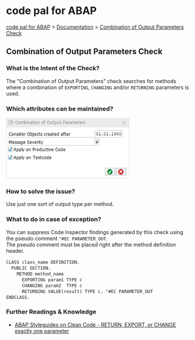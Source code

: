 # code pal for ABAP

[code pal for ABAP](../../README.md) > [Documentation](../check_documentation.md) > [Combination of Output Parameters Check](method-output-parameter.md)

## Combination of Output Parameters Check

### What is the Intent of the Check?

The "Combination of Output Parameters" check searches for methods where a combination of `EXPORTING`, `CHANGING` and/or `RETURNING` parameters is used.

### Which attributes can be maintained?

![Attributes](./imgs/combination_output_parameters.png)

### How to solve the issue?

Use just one sort of output type per method.

### What to do in case of exception?

You can suppress Code Inspector findings generated by this check using the pseudo comment `"#EC PARAMETER_OUT`.  
The pseudo comment must be placed right after the method definition header.

```abap
CLASS class_name DEFINITION.
  PUBLIC SECTION.
    METHOD method_name
      EXPORTING param1 TYPE c
      CHANGING param2  TYPE c
      RETURNING VALUE(result) TYPE c. "#EC PARAMETER_OUT
ENDCLASS.
```

### Further Readings & Knowledge

* [ABAP Styleguides on Clean Code - RETURN, EXPORT, or CHANGE exactly one parameter](https://github.com/SAP/styleguides/blob/master/clean-abap/CleanABAP.md#return-export-or-change-exactly-one-parameter)
